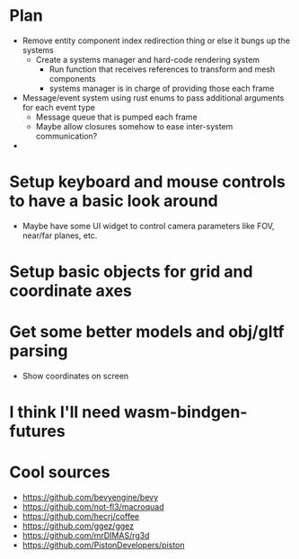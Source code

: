 # Plan
- Remove entity component index redirection thing or else it bungs up the systems
    - Create a systems manager and hard-code rendering system 
        - Run function that receives references to transform and mesh components
        - systems manager is in charge of providing those each frame
- Message/event system using rust enums to pass additional arguments for each event type
    - Message queue that is pumped each frame
    - Maybe allow closures somehow to ease inter-system communication?
- 


# Setup keyboard and mouse controls to have a basic look around
- Maybe have some UI widget to control camera parameters like FOV, near/far planes, etc.
# Setup basic objects for grid and coordinate axes
# Get some better models and obj/gltf parsing
- Show coordinates on screen
# I think I'll need wasm-bindgen-futures
<!-- # Setup a time variable and animate a material rotation -->
<!-- # Why is the cube rendering at the bottom left?
- Missing viewport -->




# Cool sources
- https://github.com/bevyengine/bevy
- https://github.com/not-fl3/macroquad
- https://github.com/hecrj/coffee
- https://github.com/ggez/ggez
- https://github.com/mrDIMAS/rg3d
- https://github.com/PistonDevelopers/piston